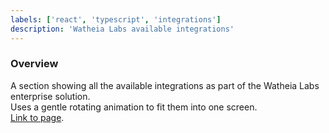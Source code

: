 ```yaml
---
labels: ['react', 'typescript', 'integrations']
description: 'Watheia Labs available integrations'
---
```


### Overview

A section showing all the available integrations as part of the Watheia Labs enterprise solution.  
Uses a gentle rotating animation to fit them into one screen.  
[Link to page](https://bit.cloud/enterprise).
